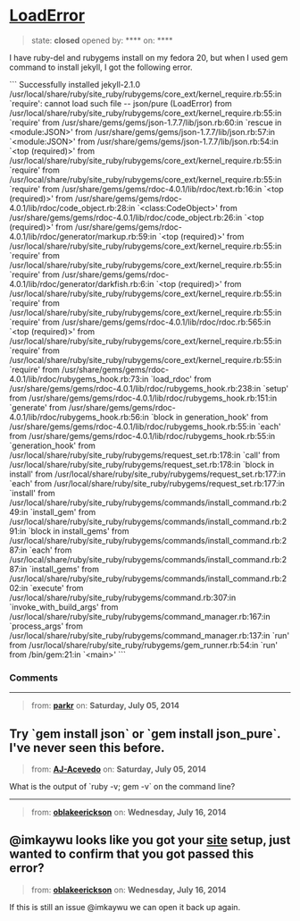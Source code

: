# [LoadError](https://github.com/jekyll/jekyll-help/issues/89)

> state: **closed** opened by: **** on: ****

I have ruby-del and rubygems install on my fedora 20, but when I used gem command to install jekyll, I got the following error.

&#x60;&#x60;&#x60;
Successfully installed jekyll-2.1.0
/usr/local/share/ruby/site_ruby/rubygems/core_ext/kernel_require.rb:55:in &#x60;require&#x27;: cannot load such file -- json/pure (LoadError)
	from /usr/local/share/ruby/site_ruby/rubygems/core_ext/kernel_require.rb:55:in &#x60;require&#x27;
	from /usr/share/gems/gems/json-1.7.7/lib/json.rb:60:in &#x60;rescue in &lt;module:JSON&gt;&#x27;
	from /usr/share/gems/gems/json-1.7.7/lib/json.rb:57:in &#x60;&lt;module:JSON&gt;&#x27;
	from /usr/share/gems/gems/json-1.7.7/lib/json.rb:54:in &#x60;&lt;top (required)&gt;&#x27;
	from /usr/local/share/ruby/site_ruby/rubygems/core_ext/kernel_require.rb:55:in &#x60;require&#x27;
	from /usr/local/share/ruby/site_ruby/rubygems/core_ext/kernel_require.rb:55:in &#x60;require&#x27;
	from /usr/share/gems/gems/rdoc-4.0.1/lib/rdoc/text.rb:16:in &#x60;&lt;top (required)&gt;&#x27;
	from /usr/share/gems/gems/rdoc-4.0.1/lib/rdoc/code_object.rb:28:in &#x60;&lt;class:CodeObject&gt;&#x27;
	from /usr/share/gems/gems/rdoc-4.0.1/lib/rdoc/code_object.rb:26:in &#x60;&lt;top (required)&gt;&#x27;
	from /usr/share/gems/gems/rdoc-4.0.1/lib/rdoc/generator/markup.rb:59:in &#x60;&lt;top (required)&gt;&#x27;
	from /usr/local/share/ruby/site_ruby/rubygems/core_ext/kernel_require.rb:55:in &#x60;require&#x27;
	from /usr/local/share/ruby/site_ruby/rubygems/core_ext/kernel_require.rb:55:in &#x60;require&#x27;
	from /usr/share/gems/gems/rdoc-4.0.1/lib/rdoc/generator/darkfish.rb:6:in &#x60;&lt;top (required)&gt;&#x27;
	from /usr/local/share/ruby/site_ruby/rubygems/core_ext/kernel_require.rb:55:in &#x60;require&#x27;
	from /usr/local/share/ruby/site_ruby/rubygems/core_ext/kernel_require.rb:55:in &#x60;require&#x27;
	from /usr/share/gems/gems/rdoc-4.0.1/lib/rdoc/rdoc.rb:565:in &#x60;&lt;top (required)&gt;&#x27;
	from /usr/local/share/ruby/site_ruby/rubygems/core_ext/kernel_require.rb:55:in &#x60;require&#x27;
	from /usr/local/share/ruby/site_ruby/rubygems/core_ext/kernel_require.rb:55:in &#x60;require&#x27;
	from /usr/share/gems/gems/rdoc-4.0.1/lib/rdoc/rubygems_hook.rb:73:in &#x60;load_rdoc&#x27;
	from /usr/share/gems/gems/rdoc-4.0.1/lib/rdoc/rubygems_hook.rb:238:in &#x60;setup&#x27;
	from /usr/share/gems/gems/rdoc-4.0.1/lib/rdoc/rubygems_hook.rb:151:in &#x60;generate&#x27;
	from /usr/share/gems/gems/rdoc-4.0.1/lib/rdoc/rubygems_hook.rb:56:in &#x60;block in generation_hook&#x27;
	from /usr/share/gems/gems/rdoc-4.0.1/lib/rdoc/rubygems_hook.rb:55:in &#x60;each&#x27;
	from /usr/share/gems/gems/rdoc-4.0.1/lib/rdoc/rubygems_hook.rb:55:in &#x60;generation_hook&#x27;
	from /usr/local/share/ruby/site_ruby/rubygems/request_set.rb:178:in &#x60;call&#x27;
	from /usr/local/share/ruby/site_ruby/rubygems/request_set.rb:178:in &#x60;block in install&#x27;
	from /usr/local/share/ruby/site_ruby/rubygems/request_set.rb:177:in &#x60;each&#x27;
	from /usr/local/share/ruby/site_ruby/rubygems/request_set.rb:177:in &#x60;install&#x27;
	from /usr/local/share/ruby/site_ruby/rubygems/commands/install_command.rb:249:in &#x60;install_gem&#x27;
	from /usr/local/share/ruby/site_ruby/rubygems/commands/install_command.rb:291:in &#x60;block in install_gems&#x27;
	from /usr/local/share/ruby/site_ruby/rubygems/commands/install_command.rb:287:in &#x60;each&#x27;
	from /usr/local/share/ruby/site_ruby/rubygems/commands/install_command.rb:287:in &#x60;install_gems&#x27;
	from /usr/local/share/ruby/site_ruby/rubygems/commands/install_command.rb:202:in &#x60;execute&#x27;
	from /usr/local/share/ruby/site_ruby/rubygems/command.rb:307:in &#x60;invoke_with_build_args&#x27;
	from /usr/local/share/ruby/site_ruby/rubygems/command_manager.rb:167:in &#x60;process_args&#x27;
	from /usr/local/share/ruby/site_ruby/rubygems/command_manager.rb:137:in &#x60;run&#x27;
	from /usr/local/share/ruby/site_ruby/rubygems/gem_runner.rb:54:in &#x60;run&#x27;
	from /bin/gem:21:in &#x60;&lt;main&gt;&#x27;
&#x60;&#x60;&#x60;

### Comments

---
> from: [**parkr**](https://github.com/jekyll/jekyll-help/issues/89#issuecomment-48094742) on: **Saturday, July 05, 2014**

Try &#x60;gem install json&#x60; or &#x60;gem install json_pure&#x60;. I&#x27;ve never seen this before.
---
> from: [**AJ-Acevedo**](https://github.com/jekyll/jekyll-help/issues/89#issuecomment-48097554) on: **Saturday, July 05, 2014**

What is the output of &#x60;ruby -v; gem -v&#x60; on the command line?

---
> from: [**oblakeerickson**](https://github.com/jekyll/jekyll-help/issues/89#issuecomment-49157204) on: **Wednesday, July 16, 2014**

@imkaywu looks like you got your [site](https://github.com/imkaywu/imkaywu.github.io/commits?author=imkaywu) setup, just wanted to confirm that you got passed this error?
---
> from: [**oblakeerickson**](https://github.com/jekyll/jekyll-help/issues/89#issuecomment-49246990) on: **Wednesday, July 16, 2014**

If this is still an issue @imkaywu we can open it back up again.
